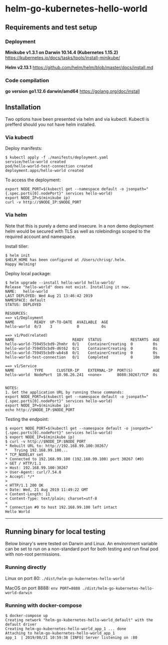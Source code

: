 # helm-go-kubernetes-hello-world

## Requirements and test setup

### Deployment
**Minikube v1.3.1 on Darwin 10.14.4 (Kubernetes 1.15.2)**
https://kubernetes.io/docs/tasks/tools/install-minikube/

**Helm v2.13.1**
https://github.com/helm/helm/blob/master/docs/install.md

### Code compilation

**go version go1.12.6 darwin/amd64**
https://golang.org/doc/install

## Installation

Two options have been presented via helm and via kubectl. Kubectl is prefferd should you not have helm installed.

### Via kubectl

Deploy manifests:

    $ kubectl apply -f ./manifests/deployment.yaml 
    service/hello-world created
    pod/hello-world-test-connection created
    deployment.apps/hello-world created

To access the deployment:

    export NODE_PORT=$(kubectl get --namespace default -o jsonpath="{.spec.ports[0].nodePort}" services hello-world)
    export NODE_IP=$(minikube ip)
    curl -v http://$NODE_IP:$NODE_PORT

### Via helm

Note that this is purely a demo and insecure. In a non demo deployment helm would be secured with TLS as well as rolebindings scoped to the required account and namespace.

Install tiller:

    $ helm init
    $HELM_HOME has been configured at /Users/chrisg/.helm.
    Happy Helming!

Deploy local package:

    $ helm upgrade --install hello-world hello-world/
    Release "hello-world" does not exist. Installing it now.
    NAME:   hello-world
    LAST DEPLOYED: Wed Aug 21 13:46:42 2019
    NAMESPACE: default
    STATUS: DEPLOYED

    RESOURCES:
    ==> v1/Deployment
    NAME         READY  UP-TO-DATE  AVAILABLE  AGE
    hello-world  0/3    3           0          0s

    ==> v1/Pod(related)
    NAME                          READY  STATUS             RESTARTS  AGE
    hello-world-759455cbd9-2hmhr  0/1    ContainerCreating  0         0s
    hello-world-759455cbd9-d6t62  0/1    ContainerCreating  0         0s
    hello-world-759455cbd9-wb4s8  0/1    ContainerCreating  0         0s
    hello-world-test-connection   0/1    Completed          0         10m

    ==> v1/Service
    NAME         TYPE      CLUSTER-IP    EXTERNAL-IP  PORT(S)         AGE
    hello-world  NodePort  10.98.26.241  <none>       8080:30267/TCP  0s


    NOTES:
    1. Get the application URL by running these commands:
    export NODE_PORT=$(kubectl get --namespace default -o jsonpath="{.spec.ports[0].nodePort}" services hello-world)
    export NODE_IP=$(minikube ip)
    echo http://$NODE_IP:$NODE_PORT

Testing the endpoint:

    $ export NODE_PORT=$(kubectl get --namespace default -o jsonpath="{.spec.ports[0].nodePort}" services hello-world)
    $ export NODE_IP=$(minikube ip)
    $ curl -v http://$NODE_IP:$NODE_PORT
    * Rebuilt URL to: http://192.168.99.100:30267/
    *   Trying 192.168.99.100...
    * TCP_NODELAY set
    * Connected to 192.168.99.100 (192.168.99.100) port 30267 (#0)
    > GET / HTTP/1.1
    > Host: 192.168.99.100:30267
    > User-Agent: curl/7.54.0
    > Accept: */*
    > 
    < HTTP/1.1 200 OK
    < Date: Wed, 21 Aug 2019 11:49:22 GMT
    < Content-Length: 11
    < Content-Type: text/plain; charset=utf-8
    < 
    * Connection #0 to host 192.168.99.100 left intact
    Hello World    

---

## Running binary for local testing

Below binary's were tested on Darwin and Linux. An environment variable can be set to run on a non-standard port for both testing and run final pod with non-root permissions.

### Running directly

Linux on port 80:
`./dist/helm-go-kubernetes-hello-world`

MacOS on port 8888:
`env PORT=8888 ./dist/helm-go-kubernetes-hello-world-darwin`

### Running with docker-compose
    $ docker-compose up
    Creating network "helm-go-kubernetes-hello-world_default" with the default driver
    Creating helm-go-kubernetes-hello-world_app_1 ... done
    Attaching to helm-go-kubernetes-hello-world_app_1
    app_1  | 2019/08/21 10:59:38 [INFO] Server listening on :80

